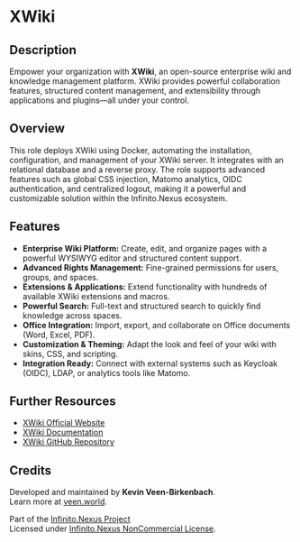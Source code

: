 # XWiki

## Description

Empower your organization with **XWiki**, an open-source enterprise wiki and knowledge management platform. XWiki provides powerful collaboration features, structured content management, and extensibility through applications and plugins—all under your control.

## Overview

This role deploys XWiki using Docker, automating the installation, configuration, and management of your XWiki server. It integrates with an relational database and a reverse proxy. The role supports advanced features such as global CSS injection, Matomo analytics, OIDC authentication, and centralized logout, making it a powerful and customizable solution within the Infinito.Nexus ecosystem.

## Features

- **Enterprise Wiki Platform:** Create, edit, and organize pages with a powerful WYSIWYG editor and structured content support.  
- **Advanced Rights Management:** Fine-grained permissions for users, groups, and spaces.  
- **Extensions & Applications:** Extend functionality with hundreds of available XWiki extensions and macros.  
- **Powerful Search:** Full-text and structured search to quickly find knowledge across spaces.  
- **Office Integration:** Import, export, and collaborate on Office documents (Word, Excel, PDF).  
- **Customization & Theming:** Adapt the look and feel of your wiki with skins, CSS, and scripting.  
- **Integration Ready:** Connect with external systems such as Keycloak (OIDC), LDAP, or analytics tools like Matomo.  

## Further Resources

- [XWiki Official Website](https://www.xwiki.org/)  
- [XWiki Documentation](https://www.xwiki.org/xwiki/bin/view/Documentation/)  
- [XWiki GitHub Repository](https://github.com/xwiki/xwiki-platform)  

## Credits

Developed and maintained by **Kevin Veen-Birkenbach**.  
Learn more at [veen.world](https://www.veen.world).  

Part of the [Infinito.Nexus Project](https://s.infinito.nexus/code)  
Licensed under [Infinito.Nexus NonCommercial License](https://s.infinito.nexus/license).  

